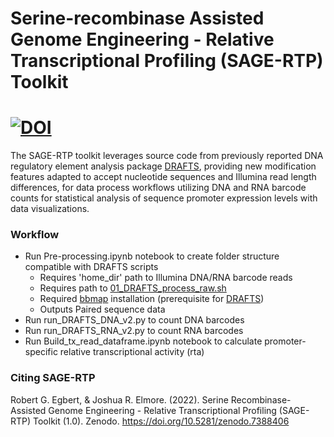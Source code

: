 # **S**erine-recombinase **A**ssisted **G**enome **E**ngineering - Relative Transcriptional Profiling (SAGE-RTP) Toolkit
# [![DOI](https://zenodo.org/badge/DOI/10.5281/zenodo.7388406.svg)](https://zenodo.org/badge/latestdoi/7388406)
The SAGE-RTP toolkit leverages source code from previously reported DNA regulatory element analysis package [DRAFTS](https://doi.org/10.15252/msb.20198875), providing new modification features adapted to accept nucleotide sequences and Illumina read length differences, for data process workflows utilizing DNA and RNA barcode counts for statistical analysis of sequence promoter expression levels with data visualizations.


### Workflow

* Run Pre-processing.ipynb notebook to create folder structure compatible with DRAFTS scripts
  * Requires 'home_dir' path to Illumina DNA/RNA barcode reads
  * Requires path to [01_DRAFTS_process_raw.sh](https://github.com/ssyim/DRAFTS/blob/master/code/01_DRAFTS_process_raw.sh)
  * Required [bbmap](https://sourceforge.net/projects/bbmap/) installation (prerequisite for [DRAFTS](https://github.com/ssyim/DRAFTS))
  * Outputs Paired sequence data
* Run run_DRAFTS_DNA_v2.py to count DNA barcodes
* Run run_DRAFTS_RNA_v2.py to count RNA barcodes
* Run Build_tx_read_dataframe.ipynb notebook to calculate promoter-specific relative transcriptional activity (rta)


### Citing SAGE-RTP
Robert G. Egbert, & Joshua R. Elmore. (2022). Serine Recombinase-Assisted Genome Engineering - Relative Transcriptional Profiling (SAGE-RTP) Toolkit (1.0). Zenodo. https://doi.org/10.5281/zenodo.7388406
